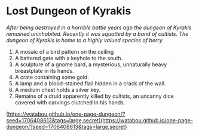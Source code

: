 # Lost Dungeon of Kyrakis

_After being destroyed in a horrible battle years ago the dungeon of Kyrakis remained uninhabited. Recently it was squatted by a band of cultists. The dungeon of Kyrakis is home to a highly valued species of berry._

1. A mosaic of a bird pattern on the ceiling
2. A battered gate with a keyhole to the south.
3. A sculpture of a gnome bard, a mysterious, unnaturally heavy breastplate in its hands.
4. A crate containing some gold.
5. A lamp and a blood-stained flail hidden in a crack of the wall.
6. A medium chest holds a silver key.
7. Remains of a druid apparently killed by cultists, an uncanny dice covered with carvings clutched in his hands.

[https://watabou.github.io/one-page-dungeon/?seed=1706408613&tags=large,secret](https://watabou.github.io/one-page-dungeon/?seed=1706408613&tags=large,secret)
